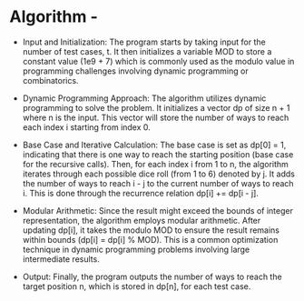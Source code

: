 
# Algorithm - 

- Input and Initialization: The program starts by taking input for the number of test cases, t. It then initializes a variable MOD to store a constant value (1e9 + 7) which is commonly used as the modulo value in programming challenges involving dynamic programming or combinatorics.

- Dynamic Programming Approach: The algorithm utilizes dynamic programming to solve the problem. It initializes a vector dp of size n + 1 where n is the input. This vector will store the number of ways to reach each index i starting from index 0.

- Base Case and Iterative Calculation: The base case is set as dp[0] = 1, indicating that there is one way to reach the starting position (base case for the recursive calls). Then, for each index i from 1 to n, the algorithm iterates through each possible dice roll (from 1 to 6) denoted by j. It adds the number of ways to reach i - j to the current number of ways to reach i. This is done through the recurrence relation dp[i] += dp[i - j].

- Modular Arithmetic: Since the result might exceed the bounds of integer representation, the algorithm employs modular arithmetic. After updating dp[i], it takes the modulo MOD to ensure the result remains within bounds (dp[i] = dp[i] % MOD). This is a common optimization technique in dynamic programming problems involving large intermediate results.

- Output: Finally, the program outputs the number of ways to reach the target position n, which is stored in dp[n], for each test case.
